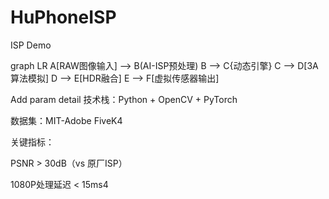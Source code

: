 # HuPhoneISP
ISP Demo

graph LR
    A[RAW图像输入] --> B(AI-ISP预处理)
    B --> C{动态引擎}
    C --> D[3A算法模拟]
    D --> E[HDR融合]
    E --> F[虚拟传感器输出]

Add param detail
技术栈：Python + OpenCV + PyTorch

数据集：MIT-Adobe FiveK4

关键指标：

PSNR > 30dB（vs 原厂ISP）

1080P处理延迟 < 15ms4
